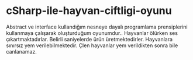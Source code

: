 # cSharp-ile-hayvan-ciftligi-oyunu

Abstract ve interface kullandığım nesneye dayalı programlama prensiplerini kullanmaya çalışarak oluşturduğum oyunumdur.. Hayvanlar ölürken ses
çıkartmaktadırlar. Belirli saniyelerde ürün üretmektedirler. Hayvanlara sınırsız yem verilebilmektedir. Çlen hayvanlar yem verildikten sonra bile canlanamaz.
